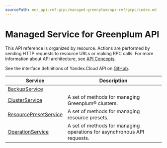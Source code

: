 ```yaml
---
sourcePath: en/_api-ref-grpc/managed-greenplum/api-ref/grpc/index.md
---
```

# Managed Service for Greenplum API
This API reference is organized by resource. Actions are performed by sending HTTP requests to resource URLs or making RPC calls. For more information about API architecture, see [API Concepts](/docs/api-design-guide/).

See the interface definitions of Yandex.Cloud API on [GitHub](https://github.com/yandex-cloud/cloudapi).

Service | Description
--- | ---
[BackupService](./backup_service.md) | 
[ClusterService](./cluster_service.md) | A set of methods for managing Greenplum® clusters.
[ResourcePresetService](./resource_preset_service.md) | A set of methods for managing resource presets.
[OperationService](./operation_service.md) | A set of methods for managing operations for asynchronous API requests.
